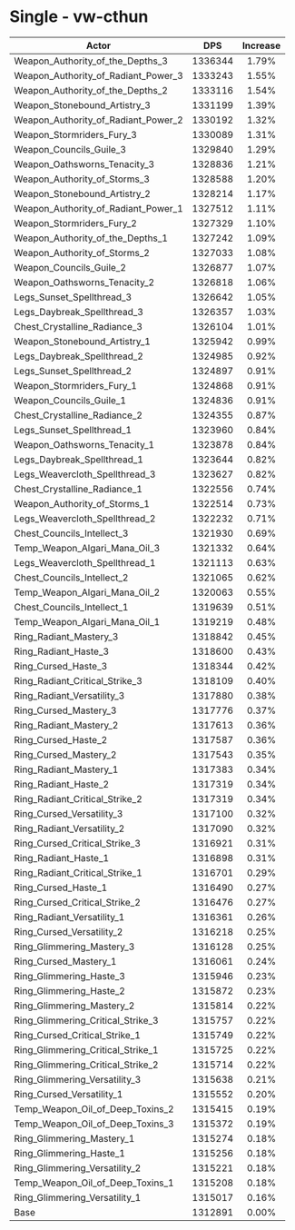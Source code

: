 # Single - vw-cthun
| Actor | DPS | Increase |
|---|:---:|:---:|
|Weapon_Authority_of_the_Depths_3|1336344|1.79%|
|Weapon_Authority_of_Radiant_Power_3|1333243|1.55%|
|Weapon_Authority_of_the_Depths_2|1333116|1.54%|
|Weapon_Stonebound_Artistry_3|1331199|1.39%|
|Weapon_Authority_of_Radiant_Power_2|1330192|1.32%|
|Weapon_Stormriders_Fury_3|1330089|1.31%|
|Weapon_Councils_Guile_3|1329840|1.29%|
|Weapon_Oathsworns_Tenacity_3|1328836|1.21%|
|Weapon_Authority_of_Storms_3|1328588|1.20%|
|Weapon_Stonebound_Artistry_2|1328214|1.17%|
|Weapon_Authority_of_Radiant_Power_1|1327512|1.11%|
|Weapon_Stormriders_Fury_2|1327329|1.10%|
|Weapon_Authority_of_the_Depths_1|1327242|1.09%|
|Weapon_Authority_of_Storms_2|1327033|1.08%|
|Weapon_Councils_Guile_2|1326877|1.07%|
|Weapon_Oathsworns_Tenacity_2|1326818|1.06%|
|Legs_Sunset_Spellthread_3|1326642|1.05%|
|Legs_Daybreak_Spellthread_3|1326357|1.03%|
|Chest_Crystalline_Radiance_3|1326104|1.01%|
|Weapon_Stonebound_Artistry_1|1325942|0.99%|
|Legs_Daybreak_Spellthread_2|1324985|0.92%|
|Legs_Sunset_Spellthread_2|1324897|0.91%|
|Weapon_Stormriders_Fury_1|1324868|0.91%|
|Weapon_Councils_Guile_1|1324836|0.91%|
|Chest_Crystalline_Radiance_2|1324355|0.87%|
|Legs_Sunset_Spellthread_1|1323960|0.84%|
|Weapon_Oathsworns_Tenacity_1|1323878|0.84%|
|Legs_Daybreak_Spellthread_1|1323644|0.82%|
|Legs_Weavercloth_Spellthread_3|1323627|0.82%|
|Chest_Crystalline_Radiance_1|1322556|0.74%|
|Weapon_Authority_of_Storms_1|1322514|0.73%|
|Legs_Weavercloth_Spellthread_2|1322232|0.71%|
|Chest_Councils_Intellect_3|1321930|0.69%|
|Temp_Weapon_Algari_Mana_Oil_3|1321332|0.64%|
|Legs_Weavercloth_Spellthread_1|1321113|0.63%|
|Chest_Councils_Intellect_2|1321065|0.62%|
|Temp_Weapon_Algari_Mana_Oil_2|1320063|0.55%|
|Chest_Councils_Intellect_1|1319639|0.51%|
|Temp_Weapon_Algari_Mana_Oil_1|1319219|0.48%|
|Ring_Radiant_Mastery_3|1318842|0.45%|
|Ring_Radiant_Haste_3|1318600|0.43%|
|Ring_Cursed_Haste_3|1318344|0.42%|
|Ring_Radiant_Critical_Strike_3|1318109|0.40%|
|Ring_Radiant_Versatility_3|1317880|0.38%|
|Ring_Cursed_Mastery_3|1317776|0.37%|
|Ring_Radiant_Mastery_2|1317613|0.36%|
|Ring_Cursed_Haste_2|1317587|0.36%|
|Ring_Cursed_Mastery_2|1317543|0.35%|
|Ring_Radiant_Mastery_1|1317383|0.34%|
|Ring_Radiant_Haste_2|1317319|0.34%|
|Ring_Radiant_Critical_Strike_2|1317319|0.34%|
|Ring_Cursed_Versatility_3|1317100|0.32%|
|Ring_Radiant_Versatility_2|1317090|0.32%|
|Ring_Cursed_Critical_Strike_3|1316921|0.31%|
|Ring_Radiant_Haste_1|1316898|0.31%|
|Ring_Radiant_Critical_Strike_1|1316701|0.29%|
|Ring_Cursed_Haste_1|1316490|0.27%|
|Ring_Cursed_Critical_Strike_2|1316476|0.27%|
|Ring_Radiant_Versatility_1|1316361|0.26%|
|Ring_Cursed_Versatility_2|1316218|0.25%|
|Ring_Glimmering_Mastery_3|1316128|0.25%|
|Ring_Cursed_Mastery_1|1316061|0.24%|
|Ring_Glimmering_Haste_3|1315946|0.23%|
|Ring_Glimmering_Haste_2|1315872|0.23%|
|Ring_Glimmering_Mastery_2|1315814|0.22%|
|Ring_Glimmering_Critical_Strike_3|1315757|0.22%|
|Ring_Cursed_Critical_Strike_1|1315749|0.22%|
|Ring_Glimmering_Critical_Strike_1|1315725|0.22%|
|Ring_Glimmering_Critical_Strike_2|1315714|0.22%|
|Ring_Glimmering_Versatility_3|1315638|0.21%|
|Ring_Cursed_Versatility_1|1315552|0.20%|
|Temp_Weapon_Oil_of_Deep_Toxins_2|1315415|0.19%|
|Temp_Weapon_Oil_of_Deep_Toxins_3|1315372|0.19%|
|Ring_Glimmering_Mastery_1|1315274|0.18%|
|Ring_Glimmering_Haste_1|1315256|0.18%|
|Ring_Glimmering_Versatility_2|1315221|0.18%|
|Temp_Weapon_Oil_of_Deep_Toxins_1|1315208|0.18%|
|Ring_Glimmering_Versatility_1|1315017|0.16%|
|Base|1312891|0.00%|
